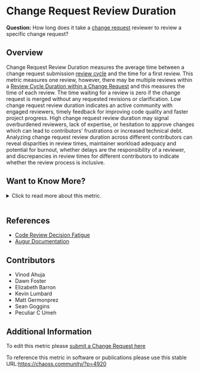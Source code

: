 # Change Request Review Duration

**Question:** How long does it take a [change request](https://github.com/chaoss/wg-evolution/blob/main/focus-areas/code-development-process-quality/change-requests.md) reviewer to review a specific change request?

## Overview

Change Request Review Duration measures the average time between a change request submission [review cycle](https://chaoss.community/metric-review-cycle-duration-within-a-change-request) and the time for a first review. This metric measures one review, however, there may be multiple reviews within a [Review Cycle Duration within a Change Request](https://chaoss.community/metric-review-cycle-duration-within-a-change-request) and this measures the time of each review.  The time waiting for a review is zero if the change request is merged without any requested revisions or clarification. Low change request review duration indicates an active community with engaged reviewers, timely feedback for improving code quality and faster project progress. High change request review duration may signal overburdened reviewers, lack of expertise, or hesitation to approve changes which can lead to contributors' frustrations or increased technical debt. Analyzing change request review duration across different contributors can reveal disparities in review times, maintainer workload adequacy and potential for burnout, whether delays are the responsibility of a reviewer, and discrepancies in review times for different contributors to indicate whether the review process is inclusive.

## Want to Know More?

<span markdown="1"><details>

<summary>Click to read more about this metric.</summary>

### Filters

*   Change Request Review Duration can be filtered by:
*   Reviewer (e.g., name or id)
*   Reviewer role (e.g., maintainer, reviewer, and member)
*   Bot reviews
*   Date and time the [change request](https://github.com/chaoss/wg-evolution/blob/main/focus-areas/code-development-process-quality/change-requests.md) was submitted or modified
*   Date and time of the response
*   [change request](https://github.com/chaoss/wg-evolution/blob/main/focus-areas/code-development-process-quality/change-requests.md) type and size may affect the response time.

### Visualization

![Augur Image](https://github.com/chaoss/wg-metrics-development/blob/main/focus-areas/time/images/change-request-review-duration_img1.png)

</details></span><br>

## References

*   [Code Review Decision Fatigue](https://tylercipriani.com/blog/2022/03/12/code-review-procrastination-and-clarity/)
*   [Augur Documentation](https://oss-augur.readthedocs.io/en/main/rest-api/api.html#operation/Mean%20Response%20Times%20for%20Closed%20Pull%20Requests)

## Contributors

*   Vinod Ahuja
*   Dawn Foster
*   Elizabeth Barron
*   Kevin Lumbard
*   Matt Germonprez
*   Sean Goggins
*   Peculiar C Umeh

## Additional Information

To edit this metric please [submit a Change Request here](https://github.com/chaoss/wg-metrics-development/blob/main/focus-areas/time/change-request-review-duration.md)

To reference this metric in software or publications please use this stable URL:<https://chaoss.community/?p=4920>

<!-- # For groupings in the knowledge base
Context tags: Contribution, Lifecycle
Keyword tags: Change Request Review, Change Request, Code Review, Time, Pull Request
-->

